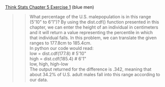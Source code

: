 [Think Stats Chapter 5 Exercise 1](http://greenteapress.com/thinkstats2/html/thinkstats2006.html#toc50) (blue men)

>> What percentage of the U.S. malepopulation is in this range (5'10" to 6'1")?
>> By using the dist.cdf() function presented in this chapter, we can enter the height of an individual in centimeters and it will return a value representing the percentile in which that individual falls. In this problem, we can translate the given ranges to 177.8cm to 185.4cm.  
>>In python our code would read:  
                                low = dist.cdf(177.8)    # 5'10"    
                                 high = dist.cdf(185.4)   # 6'1"  
                                 low, high, high-low        
The output returned for the difference is .342, meaning that about 34.2% of U.S. adult males fall into this range according to our data.
